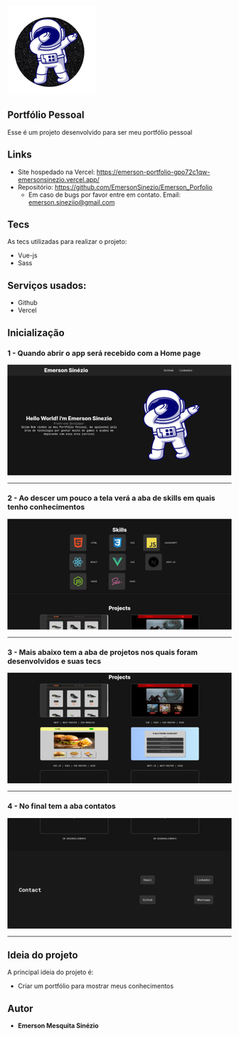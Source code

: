<img src="https://github.com/EmersonSinezio/Emerson_Portfolio/blob/main/src/assets/PortfolioIcon.png" alt="portfolio_personal" width="200px"/>

## Portfólio Pessoal

Esse é um projeto desenvolvido para ser meu portfólio pessoal

## Links

- Site hospedado na Vercel: https://emerson-portfolio-gpo72c1qw-emersonsinezio.vercel.app/
- Repositório: https://github.com/EmersonSinezio/Emerson_Porfolio
  - Em caso de bugs por favor entre em contato. Email: emerson.sineziio@gmail.com

## Tecs

As tecs utilizadas para realizar o projeto:

- Vue-js
- Sass

## Serviços usados:

- Github
- Vercel

## Inicialização

### 1 - Quando abrir o app será recebido com a Home page

![Homepage image](https://github.com/EmersonSinezio/Emerson_Portfolio/blob/main/public/Readme/personalportfolio.png)

<hr/>

### 2 - Ao descer um pouco a tela verá a aba de skills em quais tenho conhecimentos

![Skills](https://github.com/EmersonSinezio/Emerson_Portfolio/blob/main/public/Readme/Skills.png)

<hr/>

### 3 - Mais abaixo tem a aba de projetos nos quais foram desenvolvidos e suas tecs

![Projects](https://github.com/EmersonSinezio/Emerson_Portfolio/blob/main/public/Readme/Projects.png)

<hr/>

### 4 - No final tem a aba contatos 

![Projects](https://github.com/EmersonSinezio/Emerson_Portfolio/blob/main/public/Readme/Contact.png)

<hr/>

## Ideia do projeto

A principal ideia do projeto é:

- Criar um portfólio para mostrar meus conhecimentos

## Autor

- **Emerson Mesquita Sinézio**
